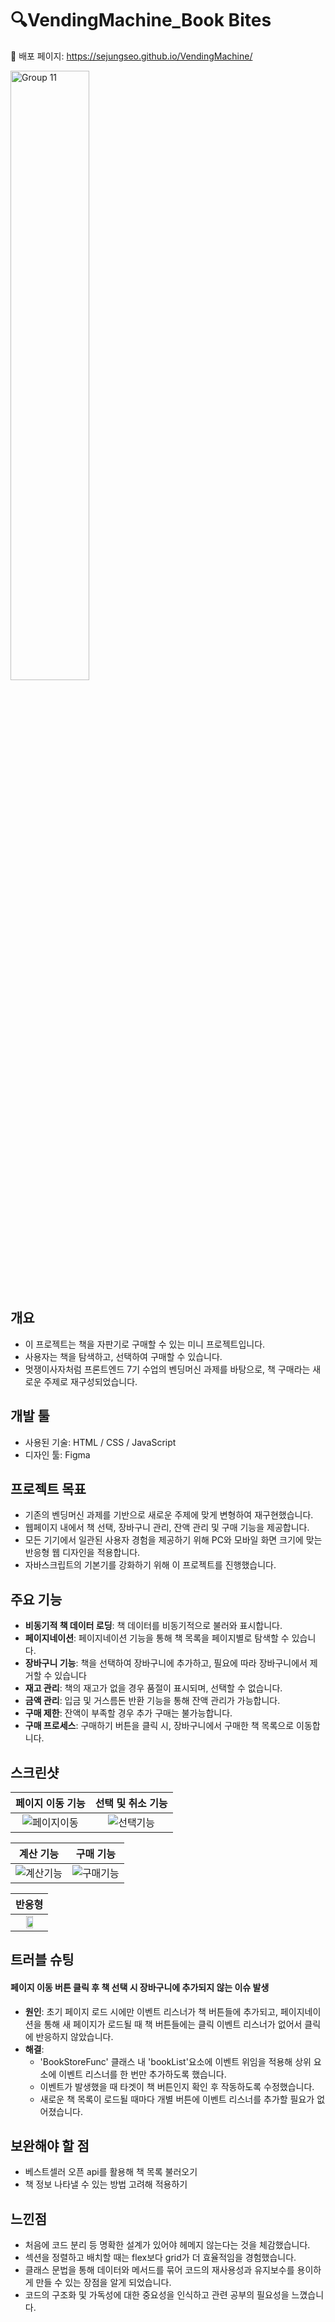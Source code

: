 # 🔍VendingMachine_Book Bites

📖 배포 페이지: https://sejungseo.github.io/VendingMachine/

<img width="50%" alt="Group 11" src="https://github.com/sejungseo/VendingMachine/assets/125885922/a8a95aa9-cd34-42af-b014-f7febce76866">

## 개요
- 이 프로젝트는 책을 자판기로 구매할 수 있는 미니 프로젝트입니다.
- 사용자는 책을 탐색하고, 선택하여 구매할 수 있습니다.
- 멋쟁이사자처럼 프론트엔드 7기 수업의 벤딩머신 과제를 바탕으로, 책 구매라는 새로운 주제로 재구성되었습니다.

## 개발 툴
- 사용된 기술: HTML / CSS / JavaScript
- 디자인 툴: Figma

## 프로젝트 목표
- 기존의 벤딩머신 과제를 기반으로 새로운 주제에 맞게 변형하여 재구현했습니다.
- 웹페이지 내에서 책 선택, 장바구니 관리, 잔액 관리 및 구매 기능을 제공합니다.
- 모든 기기에서 일관된 사용자 경험을 제공하기 위해 PC와 모바일 화면 크기에 맞는 반응형 웹 디자인을 적용합니다.
- 자바스크립트의 기본기를 강화하기 위해 이 프로젝트를 진행했습니다.

## 주요 기능
- **비동기적 책 데이터 로딩**: 책 데이터를 비동기적으로 불러와 표시합니다.
- **페이지네이션**: 페이지네이션 기능을 통해 책 목록을 페이지별로 탐색할 수 있습니다.
- **장바구니 기능**: 책을 선택하여 장바구니에 추가하고, 필요에 따라 장바구니에서 제거할 수 있습니다
- **재고 관리**: 책의 재고가 없을 경우 품절이 표시되며, 선택할 수 없습니다.
- **금액 관리**: 입금 및 거스름돈 반환 기능을 통해 잔액 관리가 가능합니다.
- **구매 제한**: 잔액이 부족할 경우 추가 구매는 불가능합니다.
- **구매 프로세스**: 구매하기 버튼을 클릭 시, 장바구니에서 구매한 책 목록으로 이동합니다.

## 스크린샷

|페이지 이동 기능|선택 및 취소 기능|
|:---:|:---:|
| ![페이지이동](https://github.com/sejungseo/VendingMachine/assets/125885922/be79b9d3-5b39-4cba-a08b-bfe43b6f4df8)|![선택기능](https://github.com/sejungseo/VendingMachine/assets/125885922/64cbf61b-ffb2-43cf-a78c-797e6d37bb27)|

|계산 기능|구매 기능|
|:---:|:---:|
|![계산기능](https://github.com/sejungseo/VendingMachine/assets/125885922/82a0ad9f-8b83-4941-b5af-e77eea3f1b97)|![구매기능](https://github.com/sejungseo/VendingMachine/assets/125885922/077ac14f-4321-45e6-b0a4-ee1fd51ef485)|

|반응형|
|:---:|
|<img width="50%" src="https://github.com/sejungseo/VendingMachine/assets/125885922/95f0fed7-f237-4898-89a1-a81e0b8bc6ed"/>|

## 트러블 슈팅
#### 페이지 이동 버튼 클릭 후 책 선택 시 장바구니에 추가되지 않는 이슈 발생
- **원인**: 초기 페이지 로드 시에만 이벤트 리스너가 책 버튼들에 추가되고, 페이지네이션을 통해 새 페이지가 로드될 때 책 버튼들에는 클릭 이벤트 리스너가 없어서 클릭에 반응하지 않았습니다. 
- **해결**:
  - 'BookStoreFunc' 클래스 내 'bookList'요소에 이벤트 위임을 적용해 상위 요소에 이벤트 리스너를 한 번만 추가하도록 했습니다.
  - 이벤트가 발생했을 때 타겟이 책 버튼인지 확인 후 작동하도록 수정했습니다.
  - 새로운 책 목록이 로드될 때마다 개별 버튼에 이벤트 리스너를 추가할 필요가 없어졌습니다.

## 보완해야 할 점
- 베스트셀러 오픈 api를 활용해 책 목록 불러오기
- 책 정보 나타낼 수 있는 방법 고려해 적용하기

## 느낀점
- 처음에 코드 분리 등 명확한 설계가 있어야 헤메지 않는다는 것을 체감했습니다.
- 섹션을 정렬하고 배치할 때는 flex보다 grid가 더 효율적임을 경험했습니다.
- 클래스 문법을 통해 데이터와 메서드를 묶어 코드의 재사용성과 유지보수를 용이하게 만들 수 있는 장점을 알게 되었습니다.
- 코드의 구조화 및 가독성에 대한 중요성을 인식하고 관련 공부의 필요성을 느꼈습니다.
